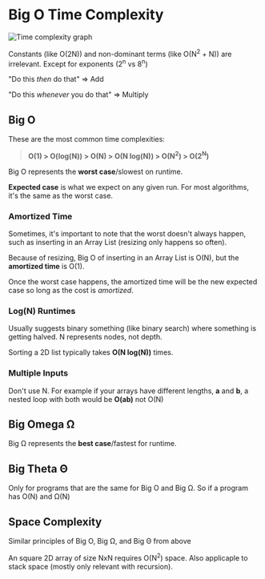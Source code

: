 # Big O Time Complexity
![Time complexity graph](https://upload.wikimedia.org/wikipedia/commons/thumb/7/7e/Comparison_computational_complexity.svg/250px-Comparison_computational_complexity.svg.png)

Constants (like O(2N)) and non-dominant terms (like O(N<sup>2</sup> + N)) are irrelevant. Except for exponents (2<sup>n</sup> vs 8<sup>n</sup>)

"Do this *then* do that" => Add

"Do this *whenever* you do that" => Multiply

## Big O
These are the most common time complexities:

> **O(1) > O(log(N)) > O(N) > O(N log(N)) > O(N<sup>2</sup>) > O(2<sup>N</sup>)**

Big O represents the **worst case**/slowest on runtime.

**Expected case** is what we expect on any given run. For most algorithms, it's the same as the worst case.

### Amortized Time
Sometimes, it's important to note that the worst doesn't always happen, such as inserting in an Array List (resizing only happens so often).

Because of resizing, Big O of inserting in an Array List is O(N), but the **amortized time** is O(1).

Once the worst case happens, the amortized time will be the new expected case so long as the cost is *amortized*.

### Log(N) Runtimes
Usually suggests binary something (like binary search) where something is getting halved. N represents nodes, not depth.

Sorting a 2D list typically takes **O(N log(N))** times.

### Multiple Inputs
Don't use N. For example if your arrays have different lengths, **a** and **b**, a nested loop with both would be **O(ab)** not O(N)

## Big Omega Ω
Big Ω represents the **best case**/fastest for runtime.

## Big Theta Θ
Only for programs that are the same for Big O and Big Ω. So if a program has O(N) and Ω(N)

## Space Complexity
Similar principles of Big O, Big Ω, and Big Θ from above

An square 2D array of size NxN requires O(N<sup>2</sup>) space. Also applicaple to stack space (mostly only relevant with recursion).
